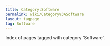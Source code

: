 ```yaml
---
title: Category:Software
permalink: wiki/Category%3ASoftware
layout: tagpage
tag: Software
---
```


Index of pages tagged with category 'Software'.
